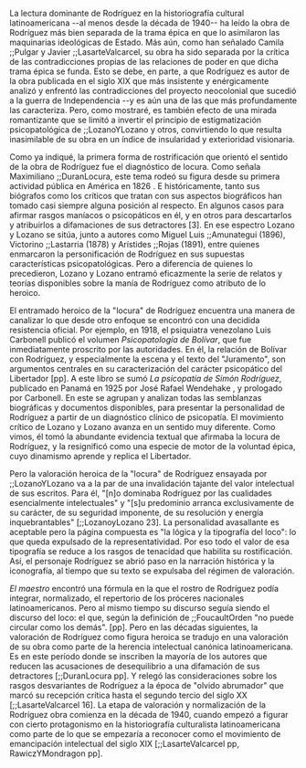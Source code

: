 La lectura dominante de Rodríguez en la historiografía cultural latinoamericana --al menos desde la década de 1940-- ha leído la obra de Rodríguez más bien separada de la trama épica en que lo asimilaron las maquinarias ideológicas de Estado. Más aún, como han señalado Camila ;;Pulgar y Javier ;;LasarteValcarcel, su obra ha sido separada por la crítica de las contradicciones propias de las relaciones de poder en que dicha trama épica se funda. Esto se debe, en parte, a que Rodríguez es autor de la obra publicada en el siglo XIX que más insistente y enérgicamente analizó y enfrentó las contradicciones del proyecto neocolonial que sucedió a la guerra de Independencia --y es aún una de las que más profundamente las caracteriza. Pero, como mostraré, es también efecto de una mirada romantizante que se limitó a invertir el principio de estigmatización psicopatológica de ;;LozanoYLozano y otros, convirtiendo lo que resulta inasimilable de su obra en un índice de insularidad y exterioridad visionaria.



Como ya indiqué, la primera forma de rostrificación que orientó el sentido de la obra de Rodríguez fue el diagnóstico de locura. Como señala Maximiliano ;;DuranLocura,  este tema rodeó su figura desde su primera actividad pública en América en 1826 . E históricamente, tanto sus biógrafos como los críticos que tratan con sus aspectos biográficos han tomado casi siempre alguna posición al respecto. En algunos casos para afirmar rasgos maníacos o  psicopáticos en él, y en otros para descartarlos y atribuirlos a difamaciones de sus detractores [3]. En ese espectro  Lozano y Lozano se sitúa, junto a  autores como Miguel Luis ;;Amunategui (1896), Victorino ;;Lastarria (1878) y Arístides ;;Rojas (1891), entre quienes enmarcaron la personificación de Rodríguez en sus supuestas características psicopatológicas. Pero a diferencia de quienes lo precedieron, Lozano y Lozano entramó eficazmente la serie de relatos y teorías disponibles sobre la manía de Rodríguez como atributo de lo heroico. 

El entramado heroico de la "locura" de Rodríguez encuentra una manera de canalizar lo que desde otro enfoque se encontró con una decidida resistencia oficial. Por ejemplo, en 1918, el psiquiatra venezolano Luis Carbonell publicó el volumen *Psicopatología de Bolívar*, que fue inmediatamente proscrito por las autoridades. En él, la relación de Bolívar con Rodríguez, y especialmente la escena y el texto del "Juramento", son argumentos centrales en su caracterización del carácter psicopático del Libertador [pp]. A este libro se sumó *La psicopatía de Simón Rodríguez*, publicado en Panamá en 1925 por José Rafael Wendehake , y prologado por Carbonell. En este se agrupan y analizan todas las semblanzas biográficas y documentos disponibles, para presentar la personalidad de Rodríguez a partir de un diagnóstico clínico de psicopatía. El movimiento crítico de Lozano y Lozano avanza en un sentido muy diferente. Como vimos, él tomó la abundante evidencia textual que afirmaba la locura de Rodríguez, y la resignificó como una especie de motor de la voluntad épica, cuyo dinamismo aprende y replica el Libertador. 

Pero la valoración heroica de la "locura" de Rodríguez ensayada por ;;LozanoYLozano va a la par de una invalidación tajante del valor intelectual de sus escritos. Para él, "[n]o dominaba Rodríguez por las cualidades esencialmente intelectuales" y "[s]u predominio arranca exclusivamente de su carácter, de su seguridad imponente, de su resolución y energía inquebrantables" [;;LozanoyLozano 23]. La personalidad avasallante es aceptable pero la página compuesta es "la lógica y la tipografía del loco": lo que queda expulsado de la representatividad. Por eso todo el valor de esa tipografía se reduce a los rasgos de tenacidad que habilita su rostificación. Así, el personaje Rodríguez se abrió paso en la narración histórica y la iconografía, al tiempo que su texto se expulsaba del régimen de valoración. 

*El maestro* encontró una fórmula en la que el rostro de Rodríguez podía integrar, normalizado, el repertorio de los próceres nacionales latinoamericanos. Pero al mismo tiempo su discurso seguía siendo el discurso del loco: el que, según la definición de  ;;FoucaultOrden "no puede circular como los demás". [pp]. Pero en las décadas siguientes, la valoración de Rodríguez como figura heroica se tradujo en una valoración de su obra como parte de la herencia intelectual canónica latinoamericana. Es en este período donde se inscriben la mayoría de los autores que reducen las acusaciones de desequilibrio a una difamación de sus detractores [;;DuranLocura pp]. Y relegó las consideraciones sobre los rasgos desvariantes de Rodríguez a la época de "olvido abrumador" que marcó su recepción crítica hasta el segundo tercio del siglo XX [;;LasarteValcarcel 16]. La etapa de valoración y normalización de la  Rodríguez obra comienza en la década de 1940, cuando empezó a figurar con cierto protagonismo en la historiografía culturalista latinoamericana como parte de lo que se empezaría a reconocer como el movimiento de emancipación intelectual del siglo XIX [;;LasarteValcarcel pp, RawiczYMondragon pp].  
